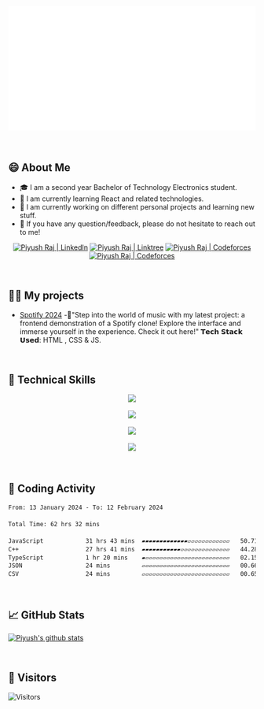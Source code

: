 <p align="center">
  <img src="https://github.com/Piyusss/Piyusss/blob/main/header.svg" alt="my banner"></a>
</p>
<br>

## 😄 About Me
- 🎓 I am a second year Bachelor of Technology Electronics student.
- 🌱 I am currently learning React and related technologies.
- 🔭 I am currently working on different personal projects and learning new stuff.
- 💬 If you have any question/feedback, please do not hesitate to reach out to me!

<p align="center">
  <a href="https://linkedin.com/in/piyush-raj-74211825b"><img src="https://img.shields.io/badge/LinkedIn-0077B5?style=for-the-badge&logo=linkedin&logoColor=white" alt="Piyush Raj | LinkedIn"/></a>
  <a href="https://linktr.ee/admin"><img src="https://img.shields.io/badge/linktree-1de9b6?style=for-the-badge&logo=linktree&logoColor=white" alt="Piyush Raj | Linktree"/></a>
  <a href="https://codeforces.com/profile/pihu_144"><img src="https://assets.codeforces.com/users/kguseva/comments/cf.png" alt="Piyush Raj | Codeforces"/></a>
  <a href="https://leetcode.com/piyusus/"><img src="https://upload.wikimedia.org/wikipedia/commons/thumb/0/0a/LeetCode_Logo_black_with_text.svg/458px-LeetCode_Logo_black_with_text.svg.png" alt="Piyush Raj | Codeforces"/></a>
</p>

<br>

## 👨‍💻 My projects
* [Spotify 2024](https://github.com/Piyusss/Spotify-Clone) -🍄"Step into the world of music with my latest project: a frontend demonstration of a Spotify clone! Explore the interface and immerse yourself in the experience. Check it out here!"
𝗧𝗲𝗰𝗵 𝗦𝘁𝗮𝗰𝗸 𝗨𝘀𝗲𝗱: HTML , CSS & JS.

<br>

## 💼 Technical Skills

<p align="center">
  <a href="https://skillicons.dev">
    <img src="https://skillicons.dev/icons?i=cpp,cs,java,js,py" />
  </a>
</p>

<p align="center">
  <a href="https://skillicons.dev">
    <img src="https://skillicons.dev/icons?i=react,nextjs,html,css,tailwind,bootstrap" />
  </a>
</p>

<p align="center">
  <a href="https://skillicons.dev">
    <img src="https://skillicons.dev/icons?i=nodejs,express,dotnet,mongodb,mysql,sqlite,jquery" />
  </a>
</p>

<p align="center">
  <a href="https://skillicons.dev">
    <img src="https://skillicons.dev/icons?i=git,github,heroku,vercel,atom,vscode,visualstudio,androidstudio" />
  </a>
</p>

<br>

## 📜 Coding Activity
<!--START_SECTION:waka-->

```txt
From: 13 January 2024 - To: 12 February 2024

Total Time: 62 hrs 32 mins

JavaScript            31 hrs 43 mins  ▰▰▰▰▰▰▰▰▰▰▰▰▰▱▱▱▱▱▱▱▱▱▱▱▱   50.71 %
C++                   27 hrs 41 mins  ▰▰▰▰▰▰▰▰▰▰▰▱▱▱▱▱▱▱▱▱▱▱▱▱▱   44.28 %
TypeScript            1 hr 20 mins    ▰▱▱▱▱▱▱▱▱▱▱▱▱▱▱▱▱▱▱▱▱▱▱▱▱   02.15 %
JSON                  24 mins         ▱▱▱▱▱▱▱▱▱▱▱▱▱▱▱▱▱▱▱▱▱▱▱▱▱   00.66 %
CSV                   24 mins         ▱▱▱▱▱▱▱▱▱▱▱▱▱▱▱▱▱▱▱▱▱▱▱▱▱   00.65 %
```

<!--END_SECTION:waka-->

<br>

## 📈 GitHub Stats 
[![Piyush's github stats](https://github-readme-stats.vercel.app/api?username=Piyusss&show_icons=true&theme=dark&count_private=true)](https://github.com/Piyusss)

<br>

## 👀 Visitors
<!-- ![Visitors](https://profile-counter.glitch.me/importlogic/count.svg) -->
![Visitors](https://moe-counter.glitch.me/get/@Piyusss?theme=rule34)
